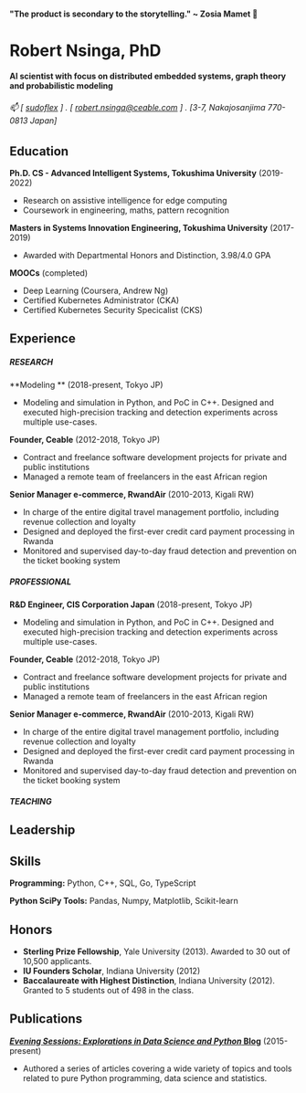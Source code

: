 #### "The product is secondary to the storytelling." ~ Zosia Mamet 👋

Robert Nsinga, PhD
======

#### AI scientist with focus on distributed embedded systems, graph theory and probabilistic modeling
###### 📫 [ [sudoflex](http://github.com/sudoflex) ] . [ robert.nsinga@ceable.com ] . [3-7, Nakajosanjima 770-0813 Japan]


Education
---------
**Ph.D. CS - Advanced Intelligent Systems, Tokushima University** (2019-2022)

- Research on assistive intelligence for edge computing
- Coursework in engineering, maths, pattern recognition

**Masters in Systems Innovation Engineering, Tokushima University** (2017-2019)

- Awarded with Departmental Honors and Distinction, 3.98/4.0 GPA

**MOOCs** (completed)

- Deep Learning (Coursera, Andrew Ng)
- Certified Kubernetes Administrator (CKA)
- Certified Kubernetes Security Specicalist (CKS)

Experience
---------
##### RESEARCH
**Modeling ** (2018-present, Tokyo JP)

- Modeling and simulation in Python, and PoC in C++. Designed and executed high-precision tracking and detection experiments across multiple use-cases.

**Founder, Ceable** (2012-2018, Tokyo JP)

- Contract and freelance software development projects for private and public institutions
- Managed a remote team of freelancers in the east African region

**Senior Manager e-commerce, RwandAir** (2010-2013, Kigali RW)

- In charge of the entire digital travel management portfolio, including revenue collection and loyalty
- Designed and deployed the first-ever credit card payment processing in Rwanda
- Monitored and supervised day-to-day fraud detection and prevention on the ticket booking system

##### PROFESSIONAL
**R&D Engineer, CIS Corporation Japan** (2018-present, Tokyo JP)

- Modeling and simulation in Python, and PoC in C++. Designed and executed high-precision tracking and detection experiments across multiple use-cases.

**Founder, Ceable** (2012-2018, Tokyo JP)

- Contract and freelance software development projects for private and public institutions
- Managed a remote team of freelancers in the east African region

**Senior Manager e-commerce, RwandAir** (2010-2013, Kigali RW)

- In charge of the entire digital travel management portfolio, including revenue collection and loyalty
- Designed and deployed the first-ever credit card payment processing in Rwanda
- Monitored and supervised day-to-day fraud detection and prevention on the ticket booking system

##### TEACHING

Leadership
---------

Skills
------
**Programming:** Python, C++, SQL, Go, TypeScript

**Python SciPy Tools:** Pandas, Numpy, Matplotlib, Scikit-learn

Honors
------
- **Sterling Prize Fellowship**, Yale University (2013). Awarded to 30 out of 10,500 applicants.
- **IU Founders Scholar**, Indiana University (2012)
- **Baccalaureate with Highest Distinction**, Indiana University (2012). Granted to 5 students out of 498 in the class.

Publications
--------
**[*Evening Sessions: Explorations in Data Science and Python* Blog](http://sdsawtelle.github.io/blog/output/index.html)** (2015-present)

- Authored a series of articles covering a wide variety of topics and tools related to pure Python programming, data science and statistics.  

<!--
**bobuntu/bobuntu** is a ✨ _special_ ✨ repository because its `README.md` (this file) appears on your GitHub profile.

Here are some ideas to get you started:

- 🔭 I’m currently working on ...
- 🌱 I’m currently learning ...
- 👯 I’m looking to collaborate on ...
- 🤔 I’m looking for help with ...
- 💬 Ask me about ...
- 📫 How to reach me: ...
- 😄 Pronouns: ...
- ⚡ Fun fact: ...
-->
